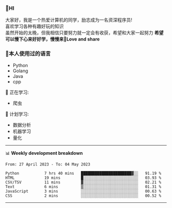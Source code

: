 


### 👋HI
大家好，我是一个热爱计算机的同学，励志成为一名资深程序员!</br>
喜欢学习各种有趣好玩的知识</br>
虽然开始的太晚，但我相信只要努力就一定会有收获，希望和大家一起努力
<b>希望可以慢下心来好好学，慢慢来💪Love and share</b>

### 🧐本人使用过的语言
* Python
* Golang
* Java
* cpp
  
💪 正在学习: 
* 爬虫


🧠 计划学习:
* 数据分析
* 机器学习
* 量化


-------

📊 **Weekly development breakdown**
<!--START_SECTION:waka-->

```text
From: 27 April 2023 - To: 04 May 2023

Python           7 hrs 40 mins   ██████████████████████▓░░   91.19 %
HTML             19 mins         █░░░░░░░░░░░░░░░░░░░░░░░░   03.93 %
CSV/TSV          11 mins         ▓░░░░░░░░░░░░░░░░░░░░░░░░   02.21 %
Text             6 mins          ▒░░░░░░░░░░░░░░░░░░░░░░░░   01.31 %
JavaScript       3 mins          ░░░░░░░░░░░░░░░░░░░░░░░░░   00.63 %
CSS              2 mins          ░░░░░░░░░░░░░░░░░░░░░░░░░   00.52 %
```

<!--END_SECTION:waka-->

-------




<!--
**hanson00/hanson00** is a ✨ _special_ ✨ repository because its `README.md` (this file) appears on your GitHub profile.
Here are some ideas to get you started:
- 🔭 I’m currently working on ...
- 🌱 I’m currently learning ...
- 👯 I’m looking to collaborate on ...
- 🤔 I’m looking for help with ...
- 💬 Ask me about ...
- 📫 How to reach me: ...
- 😄 Pronouns: ...
- ⚡ Fun fact: ...
-->
